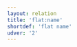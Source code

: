 ```yaml
---
layout: relation
title: 'flat:name'
shortdef: 'flat name'
udver: '2'
---
```

<!-- Interlanguage links updated Út zář 29 20:31:53 CEST 2020 -->

